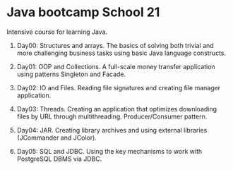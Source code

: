 # Java bootcamp School 21

Intensive course for learning Java.

1. Day00: Structures and arrays. The basics of solving both trivial and more challenging business tasks using basic Java language constructs.

2. Day01: OOP and Collections. A full-scale money transfer application using patterns Singleton and Facade.

3. Day02: IO and Files. Reading file signatures and creating file manager application.

4. Day03: Threads. Creating an application that optimizes downloading files by URL through multithreading. Producer/Consumer pattern.

5. Day04: JAR. Creating library archives and using external libraries (JCommander and JColor).

6. Day05: SQL and JDBC. Using the key mechanisms to work with PostgreSQL DBMS via JDBC.
